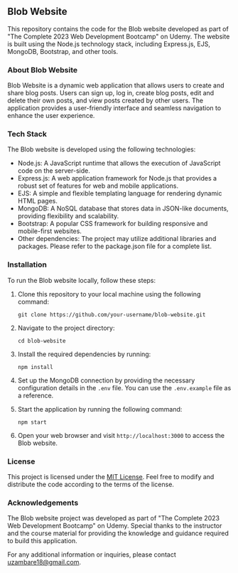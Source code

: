 ## Blob Website

This repository contains the code for the Blob website developed as part of "The Complete 2023 Web Development Bootcamp" on Udemy. The website is built using the Node.js technology stack, including Express.js, EJS, MongoDB, Bootstrap, and other tools.

### About Blob Website

Blob Website is a dynamic web application that allows users to create and share blog posts. Users can sign up, log in, create blog posts, edit and delete their own posts, and view posts created by other users. The application provides a user-friendly interface and seamless navigation to enhance the user experience.

### Tech Stack

The Blob website is developed using the following technologies:

- Node.js: A JavaScript runtime that allows the execution of JavaScript code on the server-side.
- Express.js: A web application framework for Node.js that provides a robust set of features for web and mobile applications.
- EJS: A simple and flexible templating language for rendering dynamic HTML pages.
- MongoDB: A NoSQL database that stores data in JSON-like documents, providing flexibility and scalability.
- Bootstrap: A popular CSS framework for building responsive and mobile-first websites.
- Other dependencies: The project may utilize additional libraries and packages. Please refer to the package.json file for a complete list.

### Installation

To run the Blob website locally, follow these steps:

1. Clone this repository to your local machine using the following command:

   ```
   git clone https://github.com/your-username/blob-website.git
   ```

2. Navigate to the project directory:

   ```
   cd blob-website
   ```

3. Install the required dependencies by running:

   ```
   npm install
   ```

4. Set up the MongoDB connection by providing the necessary configuration details in the `.env` file. You can use the `.env.example` file as a reference.

5. Start the application by running the following command:

   ```
   npm start
   ```

6. Open your web browser and visit `http://localhost:3000` to access the Blob website.


### License

This project is licensed under the [MIT License](LICENSE). Feel free to modify and distribute the code according to the terms of the license.

### Acknowledgements

The Blob website project was developed as part of "The Complete 2023 Web Development Bootcamp" on Udemy. Special thanks to the instructor and the course material for providing the knowledge and guidance required to build this application.

For any additional information or inquiries, please contact [uzambare18@gmail.com](mailto:uzambare18@gmail.com).
